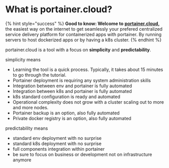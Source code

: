 # What is portainer.cloud?

{% hint style="success" %}
**Good to know: Welcome to** [**portainer.cloud**](https://app.portainer.cloud)**,** the easiest way on the internet to get seamlessly your prefered centralized service delivery platform for containerized apps with portainer. By running servers to host dockerized apps or by having a k8s cluster.
{% endhint %}

portainer.cloud is a tool with a focus on **simplicity** and **predictability**.

simplicity means

* Learning the tool is a quick process. Typically, it takes about 15 minutes to go through the tutorial.
* Portainer deployment is requiring any system administration skills
* Integration between env and portainer is fully automated
* Integration between k8s and portainer is fully automated
* k8s standard configuration is ready and automated
* Operational complexity does not grow with a cluster scaling out to more and more nodes.
* Portainer backup is an option, also fully automated
* Private docker registry is an option, also fully automated

predictability means

* standard env deployment with no surprise
* standard k8s deployment with no surprise
* full components integration within portainer&#x20;
* be sure to focus on business or development not on infrastructure anymore
